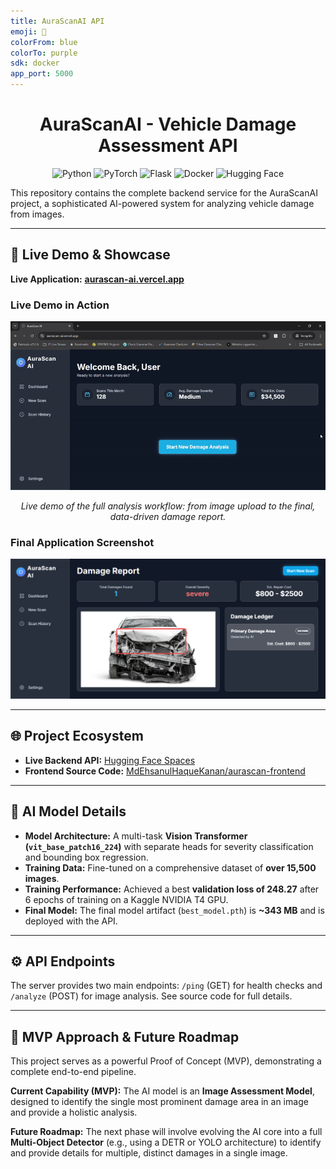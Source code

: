```yaml
---
title: AuraScanAI API
emoji: 🚗
colorFrom: blue
colorTo: purple
sdk: docker
app_port: 5000
---
```


<div align="center">
  <h1>AuraScanAI - Vehicle Damage Assessment API</h1>
</div>

<p align="center">
  <img alt="Python" src="https://img.shields.io/badge/Python-3776AB?style=for-the-badge&logo=python&logoColor=white"/>
  <img alt="PyTorch" src="https://img.shields.io/badge/PyTorch-%23EE4C2C.svg?style=for-the-badge&logo=PyTorch&logoColor=white"/>
  <img alt="Flask" src="https://img.shields.io/badge/flask-%23000.svg?style=for-the-badge&logo=flask&logoColor=white"/>
  <img alt="Docker" src="https://img.shields.io/badge/docker-%230db7ed.svg?style=for-the-badge&logo=docker&logoColor=white"/>
  <img alt="Hugging Face" src="https://img.shields.io/badge/%F0%9F%A4%97%20Hugging%20Face-Spaces-blue?style=for-the-badge"/>
</p>

This repository contains the complete backend service for the AuraScanAI project, a sophisticated AI-powered system for analyzing vehicle damage from images.

---

## 🚀 Live Demo & Showcase

**Live Application:** **[aurascan-ai.vercel.app](https://aurascan-ai.vercel.app/)**

### Live Demo in Action
![AuraScanAI Live Demo](./assets/AuraScanAI_demo.gif)
<p align="center"><em>Live demo of the full analysis workflow: from image upload to the final, data-driven damage report.</em></p>

### Final Application Screenshot
![AuraScanAI Screenshot](./assets/AuraScanAI_screenshot.png)

---

## 🌐 Project Ecosystem

*   **Live Backend API:** [Hugging Face Spaces](https://huggingface.co/spaces/ehsanulhaque92/AuraScanAI)
*   **Frontend Source Code:** [MdEhsanulHaqueKanan/aurascan-frontend](https://github.com/MdEhsanulHaqueKanan/aurascan-frontend)

---

## 🤖 AI Model Details

*   **Model Architecture:** A multi-task **Vision Transformer (`vit_base_patch16_224`)** with separate heads for severity classification and bounding box regression.
*   **Training Data:** Fine-tuned on a comprehensive dataset of **over 15,500 images**.
*   **Training Performance:** Achieved a best **validation loss of 248.27** after 6 epochs of training on a Kaggle NVIDIA T4 GPU.
*   **Final Model:** The final model artifact (`best_model.pth`) is **~343 MB** and is deployed with the API.

---

## ⚙️ API Endpoints

The server provides two main endpoints: `/ping` (GET) for health checks and `/analyze` (POST) for image analysis. See source code for full details.

---

## 📜 MVP Approach & Future Roadmap

This project serves as a powerful Proof of Concept (MVP), demonstrating a complete end-to-end pipeline.

**Current Capability (MVP):** The AI model is an **Image Assessment Model**, designed to identify the single most prominent damage area in an image and provide a holistic analysis.

**Future Roadmap:** The next phase will involve evolving the AI core into a full **Multi-Object Detector** (e.g., using a DETR or YOLO architecture) to identify and provide details for multiple, distinct damages in a single image.